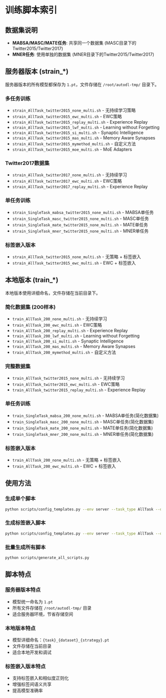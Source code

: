 # 训练脚本索引

## 数据集说明
- **MABSA/MASC/MATE任务**: 共享同一个数据集 (MASC目录下的Twitter2015/Twitter2017)
- **MNER任务**: 使用单独的数据集 (MNER目录下的Twitter2015/Twitter2017)

## 服务器版本 (strain_*)
服务器版本的所有模型都保存为 `1.pt`，文件存储在 `/root/autodl-tmp/` 目录下。

### 多任务训练
- `strain_AllTask_twitter2015_none_multi.sh` - 无持续学习策略
- `strain_AllTask_twitter2015_ewc_multi.sh` - EWC策略
- `strain_AllTask_twitter2015_replay_multi.sh` - Experience Replay
- `strain_AllTask_twitter2015_lwf_multi.sh` - Learning without Forgetting
- `strain_AllTask_twitter2015_si_multi.sh` - Synaptic Intelligence
- `strain_AllTask_twitter2015_mas_multi.sh` - Memory Aware Synapses
- `strain_AllTask_twitter2015_mymethod_multi.sh` - 自定义方法
- `strain_AllTask_twitter2015_moe_multi.sh` - MoE Adapters

### Twitter2017数据集
- `strain_AllTask_twitter2017_none_multi.sh` - 无持续学习
- `strain_AllTask_twitter2017_ewc_multi.sh` - EWC策略
- `strain_AllTask_twitter2017_replay_multi.sh` - Experience Replay

### 单任务训练
- `strain_SingleTask_mabsa_twitter2015_none_multi.sh` - MABSA单任务
- `strain_SingleTask_masc_twitter2015_none_multi.sh` - MASC单任务
- `strain_SingleTask_mate_twitter2015_none_multi.sh` - MATE单任务
- `strain_SingleTask_mner_twitter2015_none_multi.sh` - MNER单任务

### 标签嵌入版本
- `strain_AllTask_twitter2015_none_multi.sh` - 无策略 + 标签嵌入
- `strain_AllTask_twitter2015_ewc_multi.sh` - EWC + 标签嵌入

## 本地版本 (train_*)
本地版本使用详细命名，文件存储在当前目录下。

### 简化数据集 (200样本)
- `train_AllTask_200_none_multi.sh` - 无持续学习
- `train_AllTask_200_ewc_multi.sh` - EWC策略
- `train_AllTask_200_replay_multi.sh` - Experience Replay
- `train_AllTask_200_lwf_multi.sh` - Learning without Forgetting
- `train_AllTask_200_si_multi.sh` - Synaptic Intelligence
- `train_AllTask_200_mas_multi.sh` - Memory Aware Synapses
- `train_AllTask_200_mymethod_multi.sh` - 自定义方法

### 完整数据集
- `train_AllTask_twitter2015_none_multi.sh` - 无持续学习
- `train_AllTask_twitter2015_ewc_multi.sh` - EWC策略
- `train_AllTask_twitter2015_replay_multi.sh` - Experience Replay

### 单任务训练
- `train_SingleTask_mabsa_200_none_multi.sh` - MABSA单任务(简化数据集)
- `train_SingleTask_masc_200_none_multi.sh` - MASC单任务(简化数据集)
- `train_SingleTask_mate_200_none_multi.sh` - MATE单任务(简化数据集)
- `train_SingleTask_mner_200_none_multi.sh` - MNER单任务(简化数据集)

### 标签嵌入版本
- `train_AllTask_200_none_multi.sh` - 无策略 + 标签嵌入
- `train_AllTask_200_ewc_multi.sh` - EWC + 标签嵌入

## 使用方法

### 生成单个脚本
```bash
python scripts/config_templates.py --env server --task_type AllTask --dataset twitter2015 --strategy ewc --mode multi
```

### 生成标签嵌入脚本
```bash
python scripts/config_templates.py --env server --task_type AllTask --dataset twitter2015 --strategy ewc --mode multi --use_label_embedding
```

### 批量生成所有脚本
```bash
python scripts/generate_all_scripts.py
```

## 脚本特点

### 服务器版本特点
- 模型统一命名为 `1.pt`
- 所有文件存储在 `/root/autodl-tmp/` 目录
- 适合服务器环境，节省存储空间

### 本地版本特点
- 模型详细命名：`{task}_{dataset}_{strategy}.pt`
- 文件存储在当前目录
- 适合本地开发和调试

### 标签嵌入版本特点
- 支持标签嵌入和相似度正则化
- 增强标签间语义共享
- 提高模型准确率
